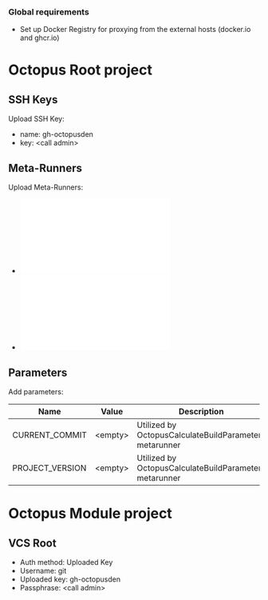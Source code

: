 ### Global requirements

* Set up Docker Registry for proxying from the external hosts (docker.io and ghcr.io)



# Octopus Root project

## SSH Keys

Upload SSH Key:

* name: gh-octopusden
* key: \<call admin\>

## Meta-Runners

Upload Meta-Runners:

* ![OctopusCalculateBuildParameters](../teamcity.meta-runners/OctopusCalculateBuildParameters.xml)
* ![OctopusCallGitHubAction](../teamcity.meta-runners/OctopusCallGitHubAction.xml)

## Parameters

Add parameters:

| Name            | Value     | Description                                            |
|-----------------|-----------|--------------------------------------------------------|
| CURRENT_COMMIT  | \<empty\> | Utilized by OctopusCalculateBuildParameters metarunner |
| PROJECT_VERSION | \<empty\> | Utilized by OctopusCalculateBuildParameters metarunner |



# Octopus Module project

## VCS Root

* Auth method: Uploaded Key
* Username: git
* Uploaded key: gh-octopusden
* Passphrase: \<call admin\>
